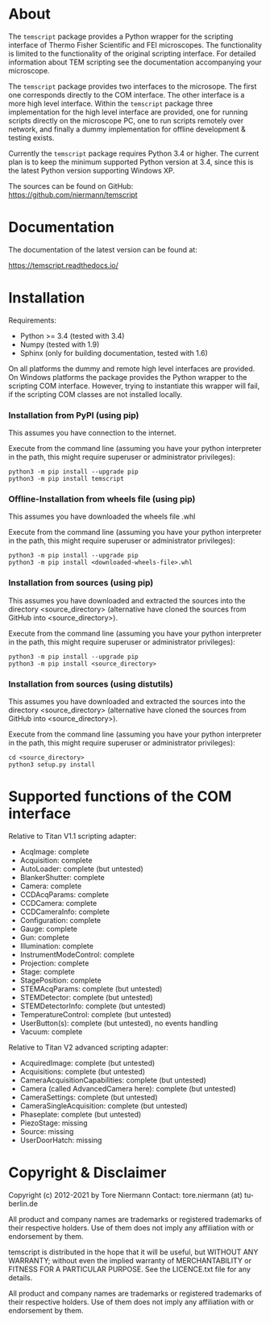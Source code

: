 # About

The ``temscript`` package provides a Python wrapper for the scripting
interface of Thermo Fisher Scientific and FEI microscopes. The functionality is
limited to the functionality of the original scripting interface. For detailed information
about TEM scripting see the documentation accompanying your microscope.

The ``temscript`` package provides two interfaces to the microsope. The first one
corresponds directly to the COM interface. The other interface is a more high level interface.
Within the ``temscript`` package three implementation for the high level interface are provided,
one for running scripts directly on the microscope PC, one to run scripts remotely over network, and
finally a dummy implementation for offline development & testing exists.

Currently the ``temscript`` package requires Python 3.4 or higher. The current plan is to keep the minimum
supported Python version at 3.4, since this is the latest Python version supporting Windows XP.

The sources can be found on GitHub: https://github.com/niermann/temscript

# Documentation

The documentation of the latest version can be found at:

https://temscript.readthedocs.io/

# Installation

Requirements:
* Python >= 3.4 (tested with 3.4)
* Numpy (tested with 1.9)
* Sphinx (only for building documentation, tested with 1.6)

On all platforms the dummy and remote high level interfaces are provided. 
On Windows platforms the package provides the Python wrapper
to the scripting COM interface. However, trying to instantiate this wrapper
will fail, if the scripting COM classes are not installed locally.

### Installation from PyPI (using pip)

This assumes you have connection to the internet. 

Execute from the command line (assuming you have your python interpreter in the path, this might require superuser or 
administrator privileges):
    
    python3 -m pip install --upgrade pip
    python3 -m pip install temscript

### Offline-Installation from wheels file (using pip)

This assumes you have downloaded the wheels file <downloaded-wheels-file>.whl 

Execute from the command line (assuming you have your python interpreter in the path, this might require superuser or 
administrator privileges):
    
    python3 -m pip install --upgrade pip
    python3 -m pip install <downloaded-wheels-file>.whl

### Installation from sources (using pip)

This assumes you have downloaded and extracted the sources into the directory <source_directory> (alternative have
cloned the sources from GitHub into <source_directory>). 

Execute from the command line (assuming you have your python interpreter in the path, this might require superuser or 
administrator privileges):
    
    python3 -m pip install --upgrade pip
    python3 -m pip install <source_directory>

### Installation from sources (using distutils)

This assumes you have downloaded and extracted the sources into the directory <source_directory> (alternative have
cloned the sources from GitHub into <source_directory>). 

Execute from the command line (assuming you have your python interpreter in the path, this might require superuser or 
administrator privileges):
    
    cd <source_directory>
    python3 setup.py install

# Supported functions of the COM interface

Relative to Titan V1.1 scripting adapter:
* AcqImage: complete
* Acquisition: complete
* AutoLoader: complete (but untested)
* BlankerShutter: complete
* Camera: complete
* CCDAcqParams: complete
* CCDCamera: complete
* CCDCameraInfo: complete
* Configuration: complete
* Gauge: complete
* Gun: complete
* Illumination: complete
* InstrumentModeControl: complete
* Projection: complete
* Stage: complete
* StagePosition: complete
* STEMAcqParams: complete (but untested)
* STEMDetector: complete (but untested)
* STEMDetectorInfo: complete (but untested)
* TemperatureControl: complete (but untested)
* UserButton(s): complete (but untested), no events handling
* Vacuum: complete

Relative to Titan V2 advanced scripting adapter:
* AcquiredImage: complete (but untested)
* Acquisitions: complete (but untested)
* CameraAcquisitionCapabilities: complete (but untested)
* Camera (called AdvancedCamera here): complete (but untested)
* CameraSettings: complete (but untested)
* CameraSingleAcquisition: complete (but untested)
* Phaseplate: complete (but untested)
* PiezoStage: missing
* Source: missing
* UserDoorHatch: missing

# Copyright & Disclaimer

Copyright (c) 2012-2021 by Tore Niermann
Contact: tore.niermann (at) tu-berlin.de

All product and company names are trademarks or registered trademarks 
of their respective holders. Use of them does not imply any affiliation
with or endorsement by them.

temscript is distributed in the hope that it will be useful,
but WITHOUT ANY WARRANTY; without even the implied warranty of
MERCHANTABILITY or FITNESS FOR A PARTICULAR PURPOSE. See the
LICENCE.txt file for any details.

All product and company names are trademarks or registered trademarks of
their respective holders. Use of them does not imply any affiliation 
with or endorsement by them. 

